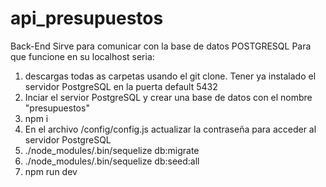 # api_presupuestos
Back-End 
Sirve para comunicar con la base de datos POSTGRESQL
Para que funcione en su localhost seria:

1) descargas todas as carpetas usando el git clone. Tener ya instalado el servidor PostgreSQL en la puerta default 5432
2) Inciar el servior PostgreSQL y crear una base de datos con el nombre "presupuestos"
3) npm i
4) En el archivo /config/config.js actualizar la contraseña para acceder al servidor PostgreSQL
5) ./node_modules/.bin/sequelize db:migrate
6) ./node_modules/.bin/sequelize db:seed:all
7) npm run dev
